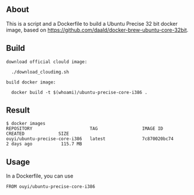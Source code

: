 ## About

This is a script and a Dockerfile to build a Ubuntu Precise 32 bit docker image, based on https://github.com/daald/docker-brew-ubuntu-core-32bit.

## Build

	download official clould image:

	  ./download_cloudimg.sh

	build docker image:

	  docker build -t $(whoami)/ubuntu-precise-core-i386 .

## Result

	$ docker images
	REPOSITORY                      TAG                 IMAGE ID            CREATED             SIZE
	ouyi/ubuntu-precise-core-i386   latest              7c870020bc74        2 days ago           115.7 MB

## Usage

In a Dockerfile, you can use

    FROM ouyi/ubuntu-precise-core-i386

